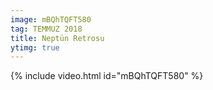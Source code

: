 ```yaml
---
image: mBQhTQFT580
tag: TEMMUZ 2018
title: Neptün Retrosu
ytimg: true
---
```

{% include video.html id="mBQhTQFT580" %}
